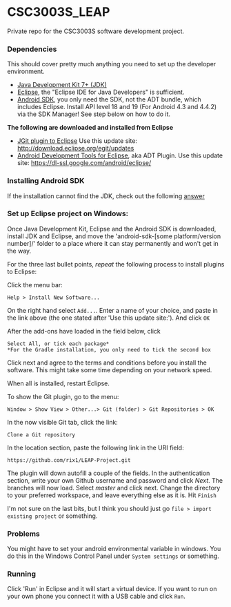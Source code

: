 CSC3003S_LEAP
=============

Private repo for the CSC3003S software development project.

### Dependencies

This should cover pretty much anything you need to set up the developer environment.

  * [Java Development Kit 7+ (JDK)](http://www.oracle.com/technetwork/java/javase/downloads/index.html)
  * [Eclipse](http://www.eclipse.org/downloads/), the "Eclipse IDE for Java Developers" is sufficient.
  * [Android SDK](http://developer.android.com/sdk/installing.html), you only need the SDK, not the ADT bundle, which includes Eclipse. Install API level 18 and 19 (For Android 4.3 and 4.4.2) via the SDK Manager! See step below on how to do it.


**The following are downloaded and installed from Eclipse**
	
  * [JGit plugin to Eclipse](http://eclipse.org/egit/download/) Use this update site: http://download.eclipse.org/egit/updates
  * [Android Development Tools for Eclipse](http://developer.android.com/tools/sdk/eclipse-adt.html), aka ADT Plugin. Use this update site: https://dl-ssl.google.com/android/eclipse/


### Installing Android SDK

If the installation cannot find the JDK, check out the following [answer](http://stackoverflow.com/a/9818884)

### Set up Eclipse project on Windows:

Once Java Development Kit, Eclipse and the Android SDK is downloaded, install JDK and Eclipse, and move the 'android-sdk-[some platform/version number]/' folder to a place where it can stay permanently and won't get in the way.

For the three last bullet points, *repeat* the following process to install plugins to Eclipse:
		
Click the menu bar: 
		
	Help > Install New Software...
		
On the right hand select `Add...`. Enter a name of your choice, and paste in the link above (the one stated after 'Use this update site:'). And click `OK`
		
After the add-ons have loaded in the field below, click 

	Select All, or tick each package*	
	*For the Gradle installation, you only need to tick the second box

Click next and agree to the terms and conditions before you install the software. This might take some time depending on your network speed.

When all is installed, restart Eclipse. 

To show the Git plugin, go to the menu:

	Window > Show View > Other...> Git (folder) > Git Repositories > OK

In the now visible Git tab, click the link:

	Clone a Git repository
	
In the location section, paste the following link in the URI field:

	https://github.com/rix1/LEAP-Project.git
	

The plugin will down autofill a couple of the fields. In the authentication section, write your own Github username and password and click *Next*. The branches will now load. Select *master* and click next. Change the directory to your preferred workspace, and leave everything else as it is. Hit `Finish`

I'm not sure on the last bits, but I think you should just go `file > import existing project` or something.

### Problems

You might have to set your android environmental variable in windows. You do this in the Windows Control Panel under `System settings` or something.


### Running

Click 'Run' in Eclipse and it will start a virtual device. If you want to run on your own phone you connect it with a USB cable and click `Run`.